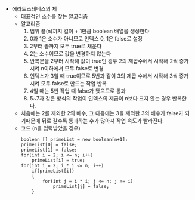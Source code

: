 + 에라토스테네스의 체
	+ 대표적인 소수를 찾는 알고리즘
	+ 알고리즘
		1. 범위 끝(n)까지 길이 + 1만큼 boolean 배열을 생성한다
		2. 0과 1은 소수가 아니므로 인덱스 0, 1은 false로 설정
		3. 2부터 끝까지 모두 true로 채운다
		4. 2는 소수이므로 값을 변경하지 않는다
		5. 반복문을 2부터 시작해 값이 true인 경우 2의 제곱수에서 시작해 2씩 증가시켜 n이하에서 모두 false로 변경
		6. 인덱스가 3일 때 true이므로 5번과 같이 3의 제곱 수에서 시작해 3씩 증가시켜 모두 false로 만드는 작업 반복
		7. 4일 때는 5번 작업 때 false가 됐으므로 통과
		8. 5~7과 같은 방식의 작업이 인덱스의 제곱이 n보다 크지 않는 경우 반복한다.
	+ 처음에는 2를 제외한 2의 배수, 그 다음에는 3을 제외한 3의 배수가 false가 되기때문에 뒤로 갈수록 통과하는 수가 많아져 작업 속도가 빨라진다.
	+ 코드 (n을 입력받았을 경우)
		```
		boolean [] primeList = new boolean[n+1];
		primeList[0] = false;
		primeList[1] = false;
		for(int i = 2; i <= n; i++)
			primeList[i] = true;
		for(int i = 2; i * i <= n; i++)
			if(primeList[i])
			{
				for(int j = i * i; j <= n; j += i)
					primeList[j] = false;
			}
		```